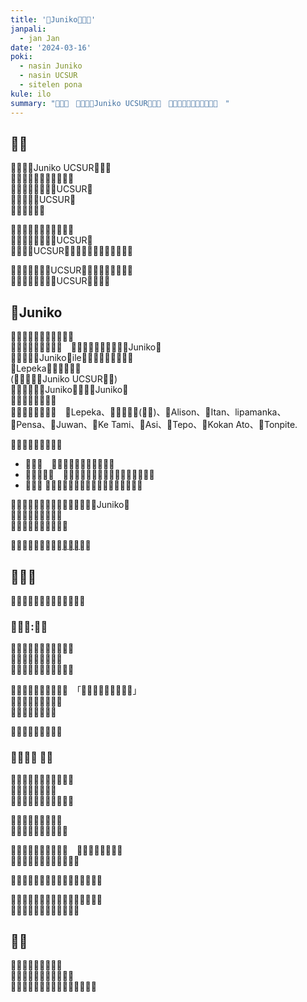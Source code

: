 ```yaml
---
title: '󱤿Juniko󱥍󱥠󱥔'
janpali:
  - jan Jan
date: '2024-03-16'
poki:
  - nasin Juniko
  - nasin UCSUR
  - sitelen pona
kule: ilo
summary: "󱥫󱥁󱦝　󱥫󱥁󱤡󱤿Juniko UCSUR󱤧󱤙󱦜　󱤟󱤼󱤧󱥉󱤉󱤎󱤧󱤙󱤉󱥆󱦜　"
---
```


## 󱥫󱥁

󱥫󱥁󱤡󱤿Juniko UCSUR󱤧󱤙󱦜　  
󱤟󱤼󱤧󱥉󱤉󱤎󱤧󱤙󱤉󱥆󱦜　  
󱤩󱤼󱥍󱥠󱥔󱤧󱤙󱤿UCSUR󱦜　  
󱥠󱤼󱤧󱤙󱤿UCSUR󱦜　  
󱤪󱤞󱤧󱥁󱥹󱦜　  

󱤟󱥍󱥬󱥔󱤡󱥁󱤧󱥔󱤼󱤀󱦜　  
󱥨󱤟󱤆󱤧󱥡󱤂󱤉󱤿UCSUR󱦜　  
󱥞󱥌󱤉󱥠UCSUR󱥩󱤟󱤆󱤡󱥆󱤧󱤮󱤉󱥠󱥼󱥨󱦜　  

󱥹󱤡󱥞󱥷󱤮󱤉󱥠UCSUR󱤡󱥞󱥄󱥌󱥡󱥩󱤎󱥞󱦜　  
󱥆󱤧󱤓󱤂󱤉󱥡󱥍󱤿UCSUR󱥧󱥇󱥆󱦜　  

## 󱥉Juniko

󱤟󱥡󱤧󱤮󱤉󱤍󱥍󱥡󱤂󱥁󱦜　  
󱥁󱤡󱥆󱤧󱥇󱥉󱤉󱥁󱦝　󱥆󱤧󱥌󱤉󱥡󱥍󱥠󱥔󱥩󱤿Juniko󱦜　  
󱥠󱥔󱤧󱤬󱤿Juniko󱤡ile󱤄󱤧󱤘󱤖󱥡󱤉󱥆󱤀󱦜　  
󱤑Lepeka󱤧󱥇󱤉󱥉󱥁󱦜　  
(󱥆󱤧󱤤󱤉󱤿Juniko UCSUR󱦘󱦘)  
󱥆󱤧󱥡󱤼󱤉󱤿Juniko󱤧󱥬󱥩󱤟Juniko󱦜　  
󱥡󱥆󱤧󱥣󱥩󱤟󱥉󱤀　  
󱥫󱥁󱤡󱤟󱥉󱤧󱥁󱦝　󱤑Lepeka、󱤁󱦐󱤑󱦝󱦑(󱤴󱤀)、󱤌Alison、󱤑Itan、lipamanka、󱤑Pensa、󱤑Juwan、󱤑Ke Tami、󱤔Asi、󱤑Tepo、󱤑Kokan Ato、󱤽Tonpite.　  

󱤌󱤼󱤬󱤟󱥁󱤧󱥡󱤉󱦝
- 󱥉󱤎󱦜　󱤎󱤧󱥷󱤡󱥆󱤧󱤘󱤬󱤉󱥆󱤀  
- 󱥉󱥍󱤿󱤩󱦜　󱥆󱤧󱥡󱤉󱥷󱥍󱤿󱤩󱤧󱤘󱥉󱤉󱤩󱥝󱤀󱦜　  
- 󱥉󱥬󱦜 󱥡󱥍󱤿󱥬󱤧󱥷󱤡󱥆󱤧󱤘󱤃󱥡󱤙󱤿󱥔󱤀󱦜　  

󱥡󱤼󱥁󱤡󱤟󱥁󱤧󱤘󱥉󱤉󱤪󱥔󱥩󱤟󱤤Juniko󱦜　  
󱤴󱥠󱤬󱥇󱥍󱥜󱥤󱥁󱦜　  
󱥫󱥷󱥌󱤧󱥐󱥍󱥜󱥤󱥁󱦜　  

󱥞󱥷󱤮󱤉󱥉󱥍󱤟󱥁󱤡[󱥆󱤧󱤬󱥁](https://docs.google.com/document/d/1FEVc8fFUEwaSBLBnLXUgyYXKi2wFB04S49mjS98Wk8A/edit)󱦜　  

## 󱤿󱤃󱥡

󱤟󱥉󱤧󱥷󱤉󱤞󱥡󱥮󱤧󱥉󱤃󱤉󱥆

### 󱤞󱤽󱥳:󱥡󱥬

󱤑󱤧󱥬󱤉󱤌󱤡󱥁󱤧󱥡󱥬󱦜　  
󱥆󱤧󱤘󱥌󱤉󱥡󱤉󱥎󱦜　  
󱥨󱥆󱤧󱤘󱤂󱥌󱥡󱥔󱤉󱥉󱦜　  

󱤃󱥡󱤡󱤑󱤼󱤧󱥬󱤉󱥁󱦝　「󱤴󱤙󱤉󱥂󱤼󱥍󱤭󱥮󱥮」　  
󱥨󱤑󱤼󱤂󱤧󱤙󱥠󱥁󱦜　  
󱥁󱤧󱥧󱥷󱥩󱥡󱥉󱦜　  

󱥨󱥡󱥬󱤧󱥔󱥩󱤌󱤆󱦜　  

### 󱤞󱤽󱥮󱦝 󱥡󱥉

󱤑󱤧󱥉󱤉󱤌󱤡󱥁󱤧󱥡󱥉󱦜　  
󱥆󱤧󱤘󱥌󱥡󱤉󱥉󱦜　  
󱥨󱥆󱤧󱤘󱤂󱥌󱥡󱥔󱤉󱥎󱦜　  

󱤟󱥉󱤧󱤓󱤂󱤉󱥡󱥁󱦜　  
󱥁󱤡󱥆󱤧󱤃󱥡󱤉󱤿󱥁󱦜　  

󱤽󱥳󱤡󱤟󱥉󱤧󱥷󱤉󱥁󱦝　󱤟󱤼󱥄󱤙󱥠󱥔󱤀󱦜　  
󱥉󱤼󱤧󱤬󱤡󱥡󱥉󱤼󱤧󱤬󱥹󱦜　  

󱤽󱥮󱤡󱤟󱥉󱤧󱥇󱤃󱤉󱥠󱥔󱤙󱥧󱤰󱤄󱦜　  

󱤽󱥮󱥳󱤡󱤟󱥉󱤧󱥉󱤉󱥭󱥡󱥍󱥠󱥔󱤃󱦜　  
󱥁󱤡󱥡󱥍󱤌󱥁󱤄󱤧󱤬󱥭󱥳󱦜　  

## 󱥫󱤖

󱤿󱤖󱤧󱥱󱤧󱥉󱥣󱤀󱦜　  
󱥨󱥐󱥆󱤧󱥔󱤉󱥱󱤉󱥉󱥣󱦜　  
󱤎󱤄󱤧󱤘󱥡󱤉󱥬󱥔󱤡󱥔󱤄󱤧󱤖󱥣󱦜　  
